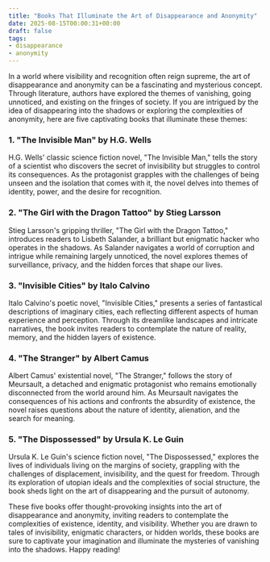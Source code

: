 ```yaml
---
title: "Books That Illuminate the Art of Disappearance and Anonymity"
date: 2025-08-15T00:00:31+00:00
draft: false
tags: 
- disappearance
- anonymity
---
```


In a world where visibility and recognition often reign supreme, the art of disappearance and anonymity can be a fascinating and mysterious concept. Through literature, authors have explored the themes of vanishing, going unnoticed, and existing on the fringes of society. If you are intrigued by the idea of disappearing into the shadows or exploring the complexities of anonymity, here are five captivating books that illuminate these themes:

### 1. "The Invisible Man" by H.G. Wells

H.G. Wells' classic science fiction novel, "The Invisible Man," tells the story of a scientist who discovers the secret of invisibility but struggles to control its consequences. As the protagonist grapples with the challenges of being unseen and the isolation that comes with it, the novel delves into themes of identity, power, and the desire for recognition.

### 2. "The Girl with the Dragon Tattoo" by Stieg Larsson

Stieg Larsson's gripping thriller, "The Girl with the Dragon Tattoo," introduces readers to Lisbeth Salander, a brilliant but enigmatic hacker who operates in the shadows. As Salander navigates a world of corruption and intrigue while remaining largely unnoticed, the novel explores themes of surveillance, privacy, and the hidden forces that shape our lives.

### 3. "Invisible Cities" by Italo Calvino

Italo Calvino's poetic novel, "Invisible Cities," presents a series of fantastical descriptions of imaginary cities, each reflecting different aspects of human experience and perception. Through its dreamlike landscapes and intricate narratives, the book invites readers to contemplate the nature of reality, memory, and the hidden layers of existence.

### 4. "The Stranger" by Albert Camus

Albert Camus' existential novel, "The Stranger," follows the story of Meursault, a detached and enigmatic protagonist who remains emotionally disconnected from the world around him. As Meursault navigates the consequences of his actions and confronts the absurdity of existence, the novel raises questions about the nature of identity, alienation, and the search for meaning.

### 5. "The Dispossessed" by Ursula K. Le Guin

Ursula K. Le Guin's science fiction novel, "The Dispossessed," explores the lives of individuals living on the margins of society, grappling with the challenges of displacement, invisibility, and the quest for freedom. Through its exploration of utopian ideals and the complexities of social structure, the book sheds light on the art of disappearing and the pursuit of autonomy.

These five books offer thought-provoking insights into the art of disappearance and anonymity, inviting readers to contemplate the complexities of existence, identity, and visibility. Whether you are drawn to tales of invisibility, enigmatic characters, or hidden worlds, these books are sure to captivate your imagination and illuminate the mysteries of vanishing into the shadows. Happy reading!